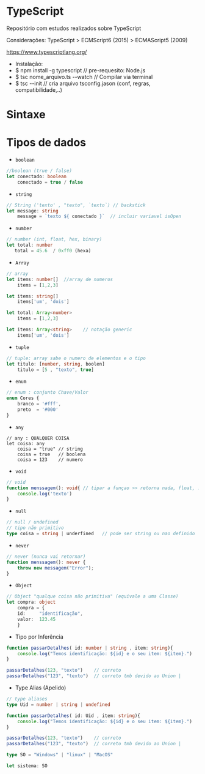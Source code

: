 # TypeScript
Repositório com estudos realizados sobre TypeScript

Considerações: TypeScript > ECMScript6 (2015) > ECMAScript5 (2009)

https://www.typescriptlang.org/

* Instalação:
* $ npm install -g typescript	    // pre-requesito: Node.js
* $ tsc nome_arquivo.ts --watch   // Compilar via terminal
* $ tsc --init                    // cria arquivo tsconfig.jason (conf, regras, compatibilidade,..)

# Sintaxe

# Tipos de dados

 * `boolean`
~~~TypeScript
//boolean (true / false)
let conectado: boolean
    conectado = true / false
~~~

* `string`
~~~TypeScript
// String ('texto' , "texto", `texto`) // backstick
let message: string
    message = `texto ${ conectado }`  // incluir variavel isOpen
~~~

* `number`
~~~TypeScript
// number (int, float, hex, binary)
let total: number
   total = 45.6  / 0xff0 (hexa)
~~~

* `Array`
~~~TypeScript
// array
let items: number[]  //array de numeros
    items = [1,2,3]

let items: string[]
    items['um', 'dois']

let total: Array<number>
    items = [1,2,3]

let items: Array<string>	// notação generic
    items['um', 'dois']
~~~

* `tuple`
~~~TypeScript
// tuple: array sabe o numero de elementos e o tipo
let titulo: [number, string, boolen]
    titulo = [5 , "texto", true]
~~~

* `enum`
~~~TypeScript
// enum : conjunto Chave/Valor
enum Cores {
	branco = '#fff',   
	preto  = '#000'
}
~~~

* `any`
~~~TypeSript
// any : QUALQUER COISA
let coisa: any
    coisa = "true" // string
    coisa = true   // boolena
    coisa = 123    // numero
~~~

* `void`
~~~TypeScript
// void
function menssagem(): void{	// tipar a funçao >> retorna nada, float, ..
	console.log('texto')
}
~~~

* `null`
~~~TypeScript
// null / undefined
// tipo não primitivo
type coisa = string | underfined   // pode ser string ou nao definido
~~~

* `never`
~~~TypeScript
// never (nunca vai retornar)
function menssagem(): never {
	throw new messagem("Error");
}
~~~

* `Object`
~~~TypeScript
// Object "qualque coisa não primitiva" (equivale a uma Classe)
let compra: object
    compra = {
	id: 	"identificação",
	valor: 	123.45
    }

~~~ 

* Tipo por Inferência
~~~TypeScript
function passarDetalhes( id: number | string , item: string){
	console.log("Temos identificação: ${id} e o seu item: ${item}.")
}

passarDetalhes(123, "texto")	// correto
passarDetalhes("123", "texto")	// correto tmb devido ao Union |
~~~

* Type Alias (Apelido)
~~~TypeScript
// type aliases
type Uid = number | string | undefined

function passarDetalhes( id: Uid , item: string){
	console.log("Temos identificação: ${id} e o seu item: ${item}.")
}

passarDetalhes(123, "texto")	// correto
passarDetalhes("123", "texto")	// correto tmb devido ao Union |
~~~

~~~TypeScript
type SO = "Windows" | "linux" | "MacOS"

let sistema: SO
~~~


